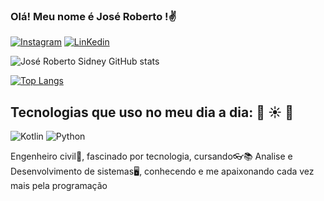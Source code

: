 

### Olá! Meu nome é José Roberto !✌️
[![Instagram](https://img.shields.io/badge/Instagram-E4405F?style=for-the-badge&logo=instagram&logoColor=white)](https://www.instagram.com/joserobertosidney/)
[![LinKedin](	https://img.shields.io/badge/LinkedIn-0077B5?style=for-the-badge&logo=linkedin&logoColor=white)](https://www.linkedin.com/in/jos%C3%A9-roberto-costa-sidney-garcia-2b7ba3240/)


![José Roberto Sidney GitHub stats](https://github-readme-stats.vercel.app/api?username=joserobertosidney&show_icons=true&theme=onedark)


[![Top Langs](https://github-readme-stats.vercel.app/api/top-langs/?username=joserobertosidney)](https://github.com/joserobertosidney/github-readme-stats)


## Tecnologias que uso no meu dia a dia: 📅 ☀️ 🌙

![Kotlin](https://img.shields.io/badge/Kotlin-0095D5?&style=for-the-badge&logo=kotlin&logoColor=white)
![Python](https://img.shields.io/badge/Python-14354C?style=for-the-badge&logo=python&logoColor=white)



 Engenheiro civil📐, fascinado por tecnologia, cursando👓📚  Analise e Desenvolvimento de sistemas🖥️, conhecendo e me apaixonando cada vez mais pela programação
